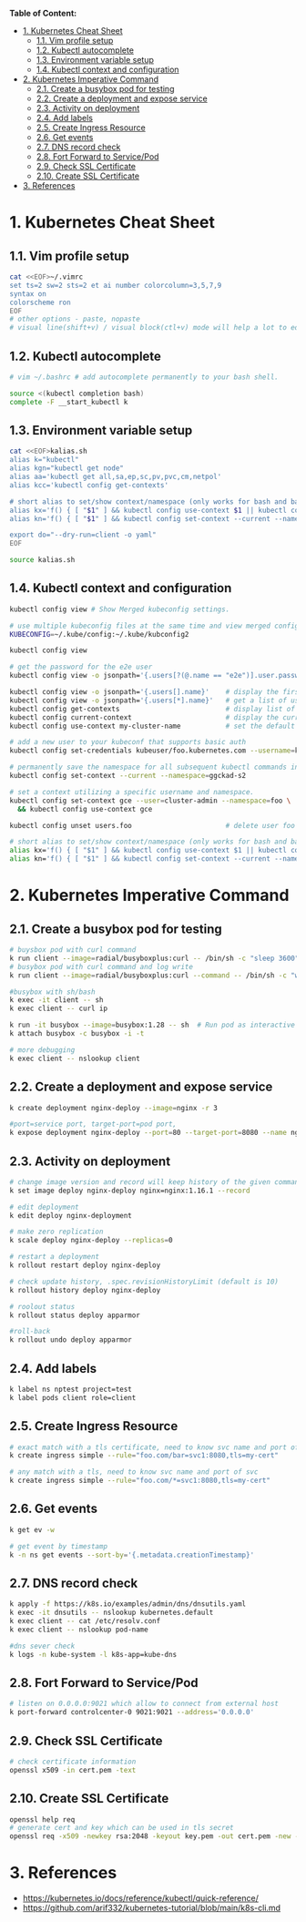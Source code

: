 **Table of Content:**
- [1. Kubernetes Cheat Sheet](#1-kubernetes-cheat-sheet)
  - [1.1. Vim profile setup](#11-vim-profile-setup)
  - [1.2. Kubectl autocomplete](#12-kubectl-autocomplete)
  - [1.3. Environment variable setup](#13-environment-variable-setup)
  - [1.4. Kubectl context and configuration](#14-kubectl-context-and-configuration)
- [2. Kubernetes Imperative Command](#2-kubernetes-imperative-command)
  - [2.1. Create a busybox pod for testing](#21-create-a-busybox-pod-for-testing)
  - [2.2. Create a deployment and expose service](#22-create-a-deployment-and-expose-service)
  - [2.3. Activity on deployment](#23-activity-on-deployment)
  - [2.4. Add labels](#24-add-labels)
  - [2.5. Create Ingress Resource](#25-create-ingress-resource)
  - [2.6. Get events](#26-get-events)
  - [2.7. DNS record check](#27-dns-record-check)
  - [2.8. Fort Forward to Service/Pod](#28-fort-forward-to-servicepod)
  - [2.9. Check SSL Certificate](#29-check-ssl-certificate)
  - [2.10. Create SSL Certificate](#210-create-ssl-certificate)
- [3. References](#3-references)



# 1. Kubernetes Cheat Sheet


## 1.1. Vim profile setup

```bash
cat <<EOF>~/.vimrc
set ts=2 sw=2 sts=2 et ai number colorcolumn=3,5,7,9
syntax on
colorscheme ron
EOF
# other options - paste, nopaste
# visual line(shift+v) / visual block(ctl+v) mode will help a lot to edit yaml config comfortably
```

## 1.2. Kubectl autocomplete

```bash
# vim ~/.bashrc # add autocomplete permanently to your bash shell.

source <(kubectl completion bash)
complete -F __start_kubectl k

```

## 1.3. Environment variable setup

```bash
cat <<EOF>kalias.sh
alias k="kubectl"
alias kgn="kubectl get node" 
alias aa='kubectl get all,sa,ep,sc,pv,pvc,cm,netpol'
alias kcc='kubectl config get-contexts'

# short alias to set/show context/namespace (only works for bash and bash-compatible shells, current context to be set before using kn to set namespace)
alias kx='f() { [ "$1" ] && kubectl config use-context $1 || kubectl config current-context ; } ; f'
alias kn='f() { [ "$1" ] && kubectl config set-context --current --namespace $1 || kubectl config view --minify | grep namespace | cut -d" " -f6 ; } ; f'

export do="--dry-run=client -o yaml"
EOF
```

```bash
source kalias.sh
```

## 1.4. Kubectl context and configuration

```bash
kubectl config view # Show Merged kubeconfig settings.

# use multiple kubeconfig files at the same time and view merged config
KUBECONFIG=~/.kube/config:~/.kube/kubconfig2 

kubectl config view

# get the password for the e2e user
kubectl config view -o jsonpath='{.users[?(@.name == "e2e")].user.password}'

kubectl config view -o jsonpath='{.users[].name}'    # display the first user
kubectl config view -o jsonpath='{.users[*].name}'   # get a list of users
kubectl config get-contexts                          # display list of contexts 
kubectl config current-context                       # display the current-context
kubectl config use-context my-cluster-name           # set the default context to my-cluster-name

# add a new user to your kubeconf that supports basic auth
kubectl config set-credentials kubeuser/foo.kubernetes.com --username=kubeuser --password=kubepassword

# permanently save the namespace for all subsequent kubectl commands in that context.
kubectl config set-context --current --namespace=ggckad-s2

# set a context utilizing a specific username and namespace.
kubectl config set-context gce --user=cluster-admin --namespace=foo \
  && kubectl config use-context gce

kubectl config unset users.foo                       # delete user foo

# short alias to set/show context/namespace (only works for bash and bash-compatible shells, current context to be set before using kn to set namespace) 
alias kx='f() { [ "$1" ] && kubectl config use-context $1 || kubectl config current-context ; } ; f'
alias kn='f() { [ "$1" ] && kubectl config set-context --current --namespace $1 || kubectl config view --minify | grep namespace | cut -d" " -f6 ; } ; f'
```



# 2. Kubernetes Imperative Command

## 2.1. Create a busybox pod for testing
```bash
# buysbox pod with curl command
k run client --image=radial/busyboxplus:curl -- /bin/sh -c "sleep 3600"
# busybox pod with curl command and log write 
k run client --image=radial/busyboxplus:curl --command -- /bin/sh -c "while true; do echo hi; sleep 10; done"

#busybox with sh/bash
k exec -it client -- sh
k exec client -- curl ip

k run -it busybox --image=busybox:1.28 -- sh  # Run pod as interactive shell
k attach busybox -c busybox -i -t

# more debugging
k exec client -- nslookup client
```


## 2.2. Create a deployment and expose service
```bash
k create deployment nginx-deploy --image=nginx -r 3

#port=service port, target-port=pod port,
k expose deployment nginx-deploy --port=80 --target-port=8080 --name nginx-svc
```

## 2.3. Activity on deployment
```bash
# change image version and record will keep history of the given command
k set image deploy nginx-deploy nginx=nginx:1.16.1 --record

# edit deployment 
k edit deploy nginx-deployment

# make zero replication 
k scale deploy nginx-deploy --replicas=0 

# restart a deployment
k rollout restart deploy nginx-deploy

# check update history, .spec.revisionHistoryLimit (default is 10)
k rollout history deploy nginx-deploy

# roolout status
k rollout status deploy apparmor 

#roll-back
k rollout undo deploy apparmor 
```


## 2.4. Add labels
```bash
k label ns nptest project=test
k label pods client role=client
```

## 2.5. Create Ingress Resource
```bash
# exact match with a tls certificate, need to know svc name and port of svc
k create ingress simple --rule="foo.com/bar=svc1:8080,tls=my-cert"

# any match with a tls, need to know svc name and port of svc
k create ingress simple --rule="foo.com/*=svc1:8080,tls=my-cert"
```

## 2.6. Get events

```bash
k get ev -w

# get event by timestamp
k -n ns get events --sort-by='{.metadata.creationTimestamp}'
```

## 2.7. DNS record check
```bash
k apply -f https://k8s.io/examples/admin/dns/dnsutils.yaml
k exec -it dnsutils -- nslookup kubernetes.default
k exec client -- cat /etc/resolv.conf
k exec client -- nslookup pod-name

#dns sever check
k logs -n kube-system -l k8s-app=kube-dns
```


## 2.8. Fort Forward to Service/Pod

```bash
# listen on 0.0.0.0:9021 which allow to connect from external host
k port-forward controlcenter-0 9021:9021 --address='0.0.0.0'
```

## 2.9. Check SSL Certificate
```bash
# check certificate information
openssl x509 -in cert.pem -text
```

## 2.10. Create SSL Certificate
```bash
openssl help req
# generate cert and key which can be used in tls secret
openssl req -x509 -newkey rsa:2048 -keyout key.pem -out cert.pem -new -nodes -subj "/CN=test.com"
```


# 3. References
- https://kubernetes.io/docs/reference/kubectl/quick-reference/
- https://github.com/arif332/kubernetes-tutorial/blob/main/k8s-cli.md